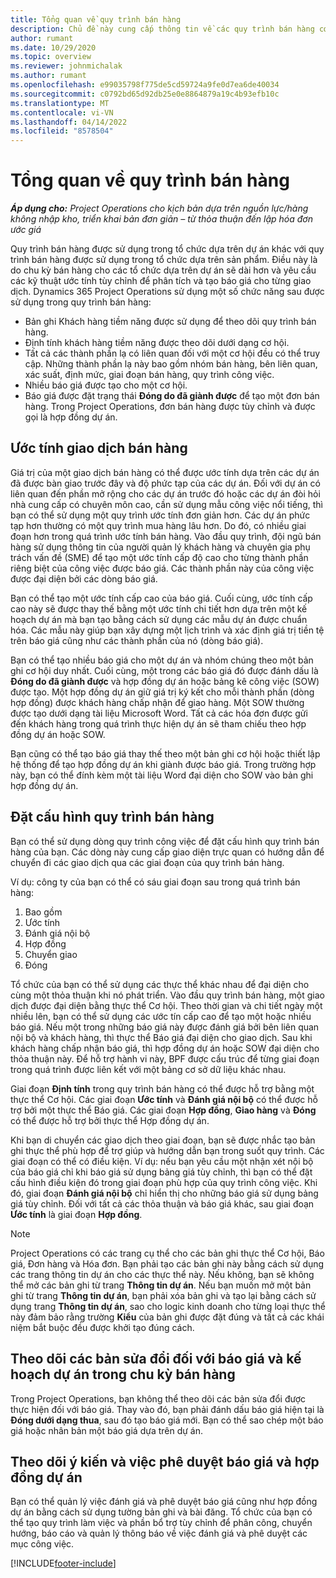 ```yaml
---
title: Tổng quan về quy trình bán hàng
description: Chủ đề này cung cấp thông tin về các quy trình bán hàng cơ bản.
author: rumant
ms.date: 10/29/2020
ms.topic: overview
ms.reviewer: johnmichalak
ms.author: rumant
ms.openlocfilehash: e99035798f775de5cd59724a9fe0d7ea6de40034
ms.sourcegitcommit: c0792bd65d92db25e0e8864879a19c4b93efb10c
ms.translationtype: MT
ms.contentlocale: vi-VN
ms.lasthandoff: 04/14/2022
ms.locfileid: "8578504"
---
```

# <a name="sales-process-overview"></a>Tổng quan về quy trình bán hàng

_**Áp dụng cho:** Project Operations cho kịch bản dựa trên nguồn lực/hàng không nhập kho, triển khai bản đơn giản – từ thỏa thuận đến lập hóa đơn ước giá_

Quy trình bán hàng được sử dụng trong tổ chức dựa trên dự án khác với quy trình bán hàng được sử dụng trong tổ chức dựa trên sản phẩm. Điều này là do chu kỳ bán hàng cho các tổ chức dựa trên dự án sẽ dài hơn và yêu cầu các kỹ thuật ước tính tùy chỉnh để phân tích và tạo báo giá cho từng giao dịch. Dynamics 365 Project Operations sử dụng một số chức năng sau được sử dụng trong quy trình bán hàng:

- Bản ghi Khách hàng tiềm năng được sử dụng để theo dõi quy trình bán hàng.
- Định tính khách hàng tiềm năng được theo dõi dưới dạng cơ hội.
- Tất cả các thành phần lạ có liên quan đối với một cơ hội đều có thể truy cập. Những thành phần lạ này bao gồm nhóm bán hàng, bên liên quan, xác suất, định mức, giai đoạn bán hàng, quy trình công việc.
- Nhiều báo giá được tạo cho một cơ hội.
- Báo giá được đặt trạng thái **Đóng do đã giành được** để tạo một đơn bán hàng. Trong Project Operations, đơn bán hàng được tùy chỉnh và được gọi là hợp đồng dự án.

## <a name="estimate-a-sale"></a>Ước tính giao dịch bán hàng
Giá trị của một giao dịch bán hàng có thể được ước tính dựa trên các dự án đã được bàn giao trước đây và độ phức tạp của các dự án. Đối với dự án có liên quan đến phần mở rộng cho các dự án trước đó hoặc các dự án đòi hỏi nhà cung cấp có chuyên môn cao, cần sử dụng mẫu công việc nổi tiếng, thì bạn có thể sử dụng một quy trình ước tính đơn giản hơn. Các dự án phức tạp hơn thường có một quy trình mua hàng lâu hơn. Do đó, có nhiều giai đoạn hơn trong quá trình ước tính bán hàng. Vào đầu quy trình, đội ngũ bán hàng sử dụng thông tin của người quản lý khách hàng và chuyên gia phụ trách vấn đề (SME) để tạo một ước tính cấp độ cao cho từng thành phần riêng biệt của công việc được báo giá. Các thành phần này của công việc được đại diện bởi các dòng báo giá. 

Bạn có thể tạo một ước tính cấp cao của báo giá. Cuối cùng, ước tính cấp cao này sẽ được thay thế bằng một ước tính chi tiết hơn dựa trên một kế hoạch dự án mà bạn tạo bằng cách sử dụng các mẫu dự án được chuẩn hóa. Các mẫu này giúp bạn xây dựng một lịch trình và xác định giá trị tiền tệ trên báo giá cũng như các thành phần của nó (dòng báo giá). 

Bạn có thể tạo nhiều báo giá cho một dự án và nhóm chúng theo một bản ghi cơ hội duy nhất. Cuối cùng, một trong các báo giá đó được đánh dấu là **Đóng do đã giành được** và hợp đồng dự án hoặc bảng kê công việc (SOW) được tạo. Một hợp đồng dự án giữ giá trị ký kết cho mỗi thành phần (dòng hợp đồng) được khách hàng chấp nhận để giao hàng. Một SOW thường được tạo dưới dạng tài liệu Microsoft Word. Tất cả các hóa đơn được gửi đến khách hàng trong quá trình thực hiện dự án sẽ tham chiếu theo hợp đồng dự án hoặc SOW.

Bạn cũng có thể tạo báo giá thay thế theo một bản ghi cơ hội hoặc thiết lập hệ thống để tạo hợp đồng dự án khi giành được báo giá. Trong trường hợp này, bạn có thể đính kèm một tài liệu Word đại diện cho SOW vào bản ghi hợp đồng dự án.

## <a name="configure-the-sales-process"></a>Đặt cấu hình quy trình bán hàng
Bạn có thể sử dụng dòng quy trình công việc để đặt cấu hình quy trình bán hàng của bạn. Các dòng này cung cấp giao diện trực quan có hướng dẫn để chuyển đi các giao dịch qua các giai đoạn của quy trình bán hàng.

Ví dụ: công ty của bạn có thể có sáu giai đoạn sau trong quá trình bán hàng:

1. Bao gồm
2. Ước tính
3. Đánh giá nội bộ
4. Hợp đồng
5. Chuyển giao
6. Đóng
 
Tổ chức của bạn có thể sử dụng các thực thể khác nhau để đại diện cho cùng một thỏa thuận khi nó phát triển. Vào đầu quy trình bán hàng, một giao dịch được đại diện bằng thực thể Cơ hội. Theo thời gian và chi tiết ngày một nhiều lên, bạn có thể sử dụng các ước tín cấp cao để tạo một hoặc nhiều báo giá. Nếu một trong những báo giá này được đánh giá bởi bên liên quan nội bộ và khách hàng, thì thực thể Báo giá đại diện cho giao dịch. Sau khi khách hàng chấp nhận báo giá, thì hợp đồng dự án hoặc SOW đại diện cho thỏa thuận này. Để hỗ trợ hành vi này, BPF được cấu trúc để từng giai đoạn trong quá trình được liên kết với một bảng cơ sở dữ liệu khác nhau.

Giai đoạn **Định tính** trong quy trình bán hàng có thể được hỗ trợ bằng một thực thể Cơ hội. Các giai đoạn **Ước tính** và **Đánh giá nội bộ** có thể được hỗ trợ bởi một thực thể Báo giá. Các giai đoạn **Hợp đồng**, **Giao hàng** và **Đóng** có thể được hỗ trợ bởi thực thể Hợp đồng dự án.

Khi bạn di chuyển các giao dịch theo giai đoạn, bạn sẽ được nhắc tạo bản ghi thực thể phù hợp để trợ giúp và hướng dẫn bạn trong suốt quy trình. Các giai đoạn có thể có điều kiện. Ví dụ: nếu bạn yêu cầu một nhận xét nội bộ của báo giá chỉ khi báo giá sử dụng bảng giá tùy chỉnh, thì bạn có thể đặt cấu hình điều kiện đó trong giai đoạn phù hợp của quy trình công việc. Khi đó, giai đoạn **Đánh giá nội bộ** chỉ hiển thị cho những báo giá sử dụng bảng giá tùy chỉnh. Đối với tất cả các thỏa thuận và báo giá khác, sau giai đoạn **Ước tính** là giai đoạn **Hợp đồng**.

> [!NOTE]
> Project Operations có các trang cụ thể cho các bản ghi thực thể Cơ hội, Báo giá, Đơn hàng và Hóa đơn. Bạn phải tạo các bản ghi này bằng cách sử dụng các trang thông tin dự án cho các thực thể này. Nếu không, bạn sẽ không thể mở các bản ghi từ trang **Thông tin dự án**. Nếu bạn muốn mở một bản ghi từ trang **Thông tin dự án**, bạn phải xóa bản ghi và tạo lại bằng cách sử dụng trang **Thông tin dự án**, sao cho logic kinh doanh cho từng loại thực thể này đảm bảo rằng trường **Kiểu** của bản ghi được đặt đúng và tất cả các khái niệm bắt buộc đều được khởi tạo đúng cách.


## <a name="track-revisions-to-quotes-and-project-plans-in-the-sales-cycle"></a>Theo dõi các bản sửa đổi đối với báo giá và kế hoạch dự án trong chu kỳ bán hàng
Trong Project Operations, bạn không thể theo dõi các bản sửa đổi được thực hiện đối với báo giá. Thay vào đó, bạn phải đánh dấu báo giá hiện tại là **Đóng dưới dạng thua**, sau đó tạo báo giá mới. Bạn có thể sao chép một báo giá hoặc nhân bản một báo giá dựa trên dự án.

## <a name="track-comments-and-approvals-of-quotes-and-project-contracts"></a>Theo dõi ý kiến và việc phê duyệt báo giá và hợp đồng dự án
Bạn có thể quản lý việc đánh giá và phê duyệt báo giá cũng như hợp đồng dự án bằng cách sử dụng tường bản ghi và bài đăng. Tổ chức của bạn có thể tạo quy trình làm việc và phần bổ trợ tùy chỉnh để phân công, chuyển hướng, báo cáo và quản lý thông báo về việc đánh giá và phê duyệt các mục công việc.


[!INCLUDE[footer-include](../includes/footer-banner.md)]